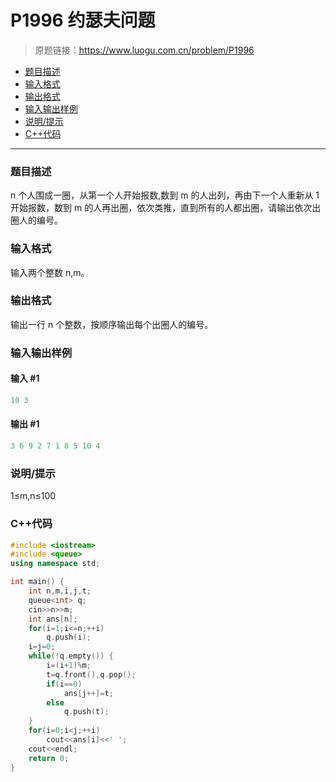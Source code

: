 # P1996 约瑟夫问题

> 原题链接：https://www.luogu.com.cn/problem/P1996

- [题目描述](#题目描述)
- [输入格式](#输入格式)
- [输出格式](#输出格式)
- [输入输出样例](#输入输出样例)
- [说明/提示](#说明/提示)
- [C++代码](#C++代码)

---

### <a name="题目描述">题目描述</a>

n 个人围成一圈，从第一个人开始报数,数到 m 的人出列，再由下一个人重新从 1 开始报数，数到 m 的人再出圈，依次类推，直到所有的人都出圈，请输出依次出圈人的编号。

### <a name="输入格式">输入格式</a>

输入两个整数 n,m。

### <a name="输出格式">输出格式</a>

输出一行 n 个整数，按顺序输出每个出圈人的编号。

### <a name="输入输出样例">输入输出样例</a>

#### 输入 #1

```c++
10 3
```

#### 输出 #1

```c++
3 6 9 2 7 1 8 5 10 4
```

### <a name="说明/提示">说明/提示</a>

1≤m,n≤100

### <a name="C++代码">C++代码</a>

```c++
#include <iostream>
#include <queue>
using namespace std;

int main() {
    int n,m,i,j,t;
    queue<int> q;
    cin>>n>>m;
    int ans[n];
    for(i=1;i<=n;++i)
        q.push(i);
    i=j=0;
    while(!q.empty()) {
        i=(i+1)%m;
        t=q.front(),q.pop();
        if(i==0)
            ans[j++]=t;
        else
            q.push(t);
    }
    for(i=0;i<j;++i)
        cout<<ans[i]<<' ';
    cout<<endl;
    return 0;
}
```
